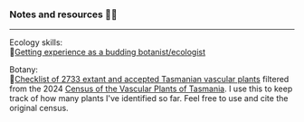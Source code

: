 ### Notes and resources 📔🍂

---

Ecology skills:\
🔸[Getting experience as a budding botanist/ecologist](https://github.com/carolynvlasveld/notesandresources/blob/main/ecologyexp.md)

Botany:\
🔸[Checklist of 2733 extant and accepted Tasmanian vascular plants](https://github.com/carolynvlasveld/notesandresources/blob/main/tasvasc2024list.csv) filtered from the 2024 [Census of the Vascular Plants of Tasmania](https://flora.tmag.tas.gov.au/resources/census/). I use this to keep track of how many plants I've identified so far. Feel free to use and cite the original census.
